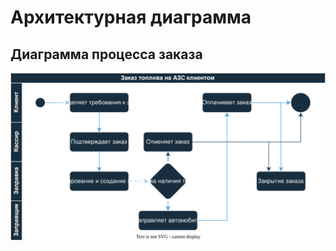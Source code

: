 # Архитектурная диаграмма

## Диаграмма процесса заказа

![Диаграмма процесса заказа для заправки](./gasStationArch.drawio.svg)

